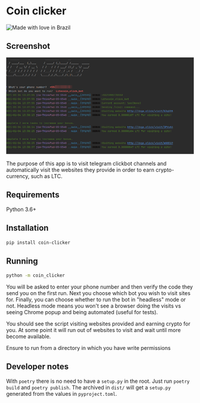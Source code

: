 # Coin clicker

![Made with love in Brazil](https://madewithlove.now.sh/br?heart=true&template=for-the-badge)


## Screenshot 

![CLI Screenshot](https://github.com/lee-hodg/coin-clicker/blob/master/coin_clicker.png?raw=true)

The purpose of this app is to visit telegram clickbot channels and automatically visit
the websites they provide in order to earn crypto-currency, such as LTC.

## Requirements

Python 3.6+

## Installation

```bash
pip install coin-clicker
```

## Running

```bash
python -m coin_clicker 
```

You will be asked to enter your phone number and then verify the code they send you on
the first run. Next you choose which bot you wish to visit sites for. Finally, you can choose
whether to run the bot in "headless" mode or not. Headless mode means you won't see
a browser doing the visits vs seeing Chrome popup and being automated (useful for tests).

You should see the script visiting websites provided and earning crypto for you.
At some point it will run out of websites to visit and wait until more become available.

Ensure to run from a directory in which you have write permissions
## Developer notes

With `poetry` there is no need to have a `setup.py` in the root. Just run
`poetry build` and `poetry publish`. The archived in `dist/` will get a `setup.py` generated
from the values in `pyproject.toml`.
